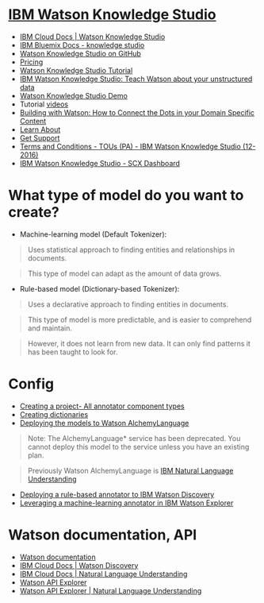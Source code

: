 # [IBM Watson Knowledge Studio](https://www.ibm.com/us-en/marketplace/supervised-machine-learning)
- [IBM Cloud Docs | Watson Knowledge Studio](https://console.bluemix.net/docs/services/knowledge-studio/index.html#wks_overview_full)
- [IBM Bluemix Docs - knowledge studio](https://github.com/IBM-Bluemix-Docs/knowledge-studio)
- [Watson Knowledge Studio on GitHub](https://github.com/search?utf8=%E2%9C%93&q=Watson+Knowledge+Studio&type=)
- [Pricing](https://www.ibm.com/us-en/marketplace/supervised-machine-learning/purchase#product-header-top)
- [Watson Knowledge Studio Tutorial](https://www.google.no/search?q=watson+knowledge+studio+tutorial&source=lnms&tbm=vid&sa=X&ved=0ahUKEwi0_8_3icPXAhWkA5oKHdf7Cp8Q_AUICygC&biw=1536&bih=710)
- [IBM Watson Knowledge Studio: Teach Watson about your unstructured data](https://www.youtube.com/watch?v=caIdJjtvX1s&feature=youtu.be)
- [Watson Knowledge Studio Demo](https://www.youtube.com/watch?v=XBwpU97D5aE)
- Tutorial [videos ](https://www.youtube.com/watch?v=RxZrDVVvFus&index=2&list=PLZDyxLlNKRY8L2q26h_BT1ZBTW0Z6ic94)
- [Building with Watson: How to Connect the Dots in your Domain Specific Content](https://www.youtube.com/watch?v=iZcO0pAHYlE)
- [Learn About](https://www.ibm.com/us-en/marketplace/supervised-machine-learning/resources#product-header-top)
- [Get Support](https://u936899.ct.sendgrid.net/wf/click?upn=4ePDmkPngVQQ-2FuOJ-2F1PHWrDjf4Jbx2a04sGV99I7JBGnyjK3R12RLa0oJ39NeCs0ebSTweZaDHi09ocmmCFs13bxbY-2FhF5uULS4jgG2Fm0k-3D_K0eZYR5WqrwJEZ0oVSjXKcoaWjlDZCbtgqk1QLKxQZbmv-2FY7qgjaWKM3ebpcGO305UHFMQGlTB7ml6ifaGOLo39QdlOp3FFJcW3AHYpcxSMMS-2B-2Bd85LqmkKD8URJQw-2FTsSWCj6dzwzzgm36a-2FmqEhrL4wVY2F1puII6ZyPuSun3OsUWxrW8McJAibAGLWDazfpp8h97-2BUFYuHdfht60xRxwWxD6K5POk8AILd-2FHRIAE-3D)
- [Terms and Conditions - TOUs (PA) - IBM Watson Knowledge Studio (12-2016)](https://www-03.ibm.com/software/sla/sladb.nsf/sla/tou-0037-03)
- [IBM Watson Knowledge Studio - SCX Dashboard](https://gateway.watsonplatform.net/knowledge-studio/ui/dashboard/) 

# What type of model do you want to create?
- Machine-learning model (Default Tokenizer): 
> Uses statistical approach to finding entities and relationships in documents. 

> This type of model can adapt as the amount of data grows.

- Rule-based model (Dictionary-based Tokenizer): 
> Uses a declarative approach to finding entities in documents. 

> This type of model is more predictable, and is easier to comprehend and maintain. 

> However, it does not learn from new data. It can only find patterns it has been taught to look for.

# Config
- [Creating a project- All annotator component types](https://console.bluemix.net/docs/services/knowledge-studio/create-project.html#create-project)
- [Creating dictionaries](https://console.bluemix.net/docs/services/knowledge-studio/dictionaries.html#wks_dictionaries)
- [Deploying the models to Watson AlchemyLanguage](https://www.ibm.com/watson/developercloud/alchemy-language.html)
> Note: The AlchemyLanguage* service has been deprecated. You cannot deploy this model to the service unless you have an existing plan.

> Previously Watson AlchemyLanguage is [IBM Natural Language Understanding](https://www.ibm.com/watson/services/natural-language-understanding/) 
- [Deploying a rule-based annotator to IBM Watson Discovery](https://www.ibm.com/watson/services/discovery/)
- [Leveraging a machine-learning annotator in IBM Watson Explorer](https://www.ibm.com/us-en/marketplace/content-analytics)

# Watson documentation, API
- [Watson documentation](https://www.ibm.com/watson/developercloud/doc/index.html)
- [IBM Cloud Docs | Watson Discovery](https://console.bluemix.net/docs/services/discovery/index.html#about)
- [IBM Cloud Docs | Natural Language Understanding](https://console.bluemix.net/docs/services/natural-language-understanding/index.html#about)
- [Watson API Explorer](https://watson-api-explorer.mybluemix.net/)
- [Watson API Explorer | Natural Language Understanding](https://watson-api-explorer.mybluemix.net/apis/natural-language-understanding-v1)
